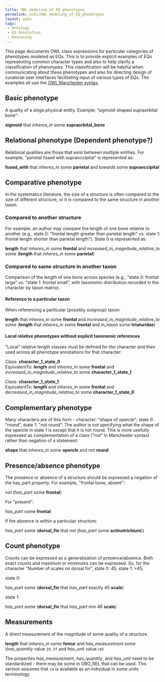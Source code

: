```yaml
---
title: OWL modeling of EQ phenotypes
permalink: wiki/OWL_modeling_of_EQ_phenotypes
layout: wiki
tags:
 - Ontology
 - EQ Annotation
 - Reasoning
---
```


This page documents OWL class expressions for particular categories of
phenotypes modeled as EQs. This is to provide explicit examples of EQs
representing common character types and also to help clarify a
classification of phenotypes. This classification will be helpful when
communicating about these phenotypes and also for directing design of
curatorial user interfaces facilitating input of various types of EQs.
The examples all use the [OWL Manchester
syntax](http://www.w3.org/TR/owl2-manchester-syntax/).

## Basic phenotype

A quality of a singe physical entity. Example: “sigmoid-shaped
supraorbital bone”:

**sigmoid** that *inheres_in* some **supraorbital_bone**

## Relational phenotype (Dependent phenotype?)

Relational qualities are those that exist between multiple entities. For
example, “parietal fused with supraoccipital” is represented as:

**fused_with** that *inheres_in* some **parietal** and *towards* some
**supraoccipital**

## Comparative phenotype

In the systematics literature, the size of a structure is often compared
to the size of different structure, or it is compared to the same
structure in another taxon.

### Compared to another structure

For example, an author may compare the length of one bone relative to
another (e.g., state 0: "frontal length greater than parietal length"
vs. state 1: frontal length shorter than parietal length"). State 0 is
represented as:

**length** that *inheres_in* some **frontal** and
*increased_in_magnitude_relative_to* some (**length** that *inheres_in*
some **parietal**)

### Compared to same structure in another taxon

Comparison of the length of one bone across species (e.g., “state 0:
frontal large” vs. “state 1: frontal small”, with taxonomic distribution
recorded in the character by taxon matrix).

#### Reference to a particular taxon

When referencing a particular (possibly outgroup) taxon:

**length** that *inheres_in* some **frontal** and
*increased_in_magnitude_relative_to* some (**length** that *inheres_in*
some **frontal** and *in_taxon* some **Ictaluridae**)

#### Local relative phenotypes without explicit taxonomic references

"Local" relative length classes must be defined for the character and
then used across all phenotype annotations for that character:

Class: **character_1_state_0**  
EquivalentTo: **length** and *inheres_in* some **frontal** and
*increased_in_magnitude_relative_to* some **character_1_state_1**

Class: **character_1_state_1**  
EquivalentTo: **length** and *inheres_in* some **frontal** and
*decreased_in_magnitude_relative_to* some **character_1_state_0**

## Complementary phenotype

Many characters are of this form - character: "shape of opercle"; state
0: "round", state 1: "not round". The author is not specifying what the
shape of the opercle in state 1 is except that it is not round. This is
more usefully expressed as complementation of a class ("not" in
Manchester syntax) rather than negation of a statement:

**shape** that *inheres_in* some **opercle** and not **round**

## Presence/absence phenotype

The presence or absence of a structure should be expressed a negation of
the has_part property. For example, "frontal bone, absent":

not (*has_part* some **frontal**)

For "present":

*has_part* some **frontal**

If the absence is within a particular structure:

*has_part* some (**dorsal_fin** that not (*has_part* some
**actinotrichium**))

## Count phenotype

Counts can be expressed as a generalization of presence/absence. Both
exact counts and maximum or minimums can be expressed. So, for the
character "Number of scales on dorsal fin", state 0: 45, state 1: \>45,

state 0:

*has_part* some (**dorsal_fin** that *has_part* exactly 45 **scale**)

state 1:

*has_part* some (**dorsal_fin** that *has_part* min 46 **scale**)

## Measurements

A direct measurement of the magnitude of some quality of a structure.

**length** that *inheres_in* some **femur** and *has_measurement* some
(*has_quantity* value `10.3f` and *has_unit* value `cm`)

The properties *has_measurement*, *has_quantity*, and *has_unit* need to
be standardized - there may be some in OBO_REL that can be used. This
version assumes that `cm` is available as an individual in some units
terminology.
